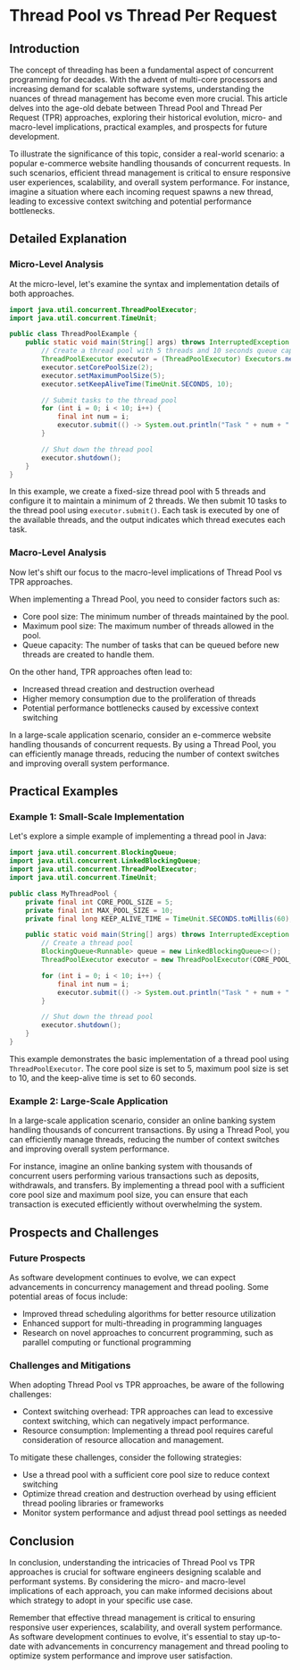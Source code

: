 # Thread Pool vs Thread Per Request
## Introduction
The concept of threading has been a fundamental aspect of concurrent programming for decades. With the advent of multi-core processors and increasing demand for scalable software systems, understanding the nuances of thread management has become even more crucial. This article delves into the age-old debate between Thread Pool and Thread Per Request (TPR) approaches, exploring their historical evolution, micro- and macro-level implications, practical examples, and prospects for future development.

To illustrate the significance of this topic, consider a real-world scenario: a popular e-commerce website handling thousands of concurrent requests. In such scenarios, efficient thread management is critical to ensure responsive user experiences, scalability, and overall system performance. For instance, imagine a situation where each incoming request spawns a new thread, leading to excessive context switching and potential performance bottlenecks.

## Detailed Explanation
### Micro-Level Analysis

At the micro-level, let's examine the syntax and implementation details of both approaches.

```java
import java.util.concurrent.ThreadPoolExecutor;
import java.util.concurrent.TimeUnit;

public class ThreadPoolExample {
    public static void main(String[] args) throws InterruptedException {
        // Create a thread pool with 5 threads and 10 seconds queue capacity
        ThreadPoolExecutor executor = (ThreadPoolExecutor) Executors.newFixedThreadPool(5);
        executor.setCorePoolSize(2);
        executor.setMaximumPoolSize(5);
        executor.setKeepAliveTime(TimeUnit.SECONDS, 10);

        // Submit tasks to the thread pool
        for (int i = 0; i < 10; i++) {
            final int num = i;
            executor.submit(() -> System.out.println("Task " + num + " executed by thread: " + Thread.currentThread().getName()));
        }

        // Shut down the thread pool
        executor.shutdown();
    }
}
```

In this example, we create a fixed-size thread pool with 5 threads and configure it to maintain a minimum of 2 threads. We then submit 10 tasks to the thread pool using `executor.submit()`. Each task is executed by one of the available threads, and the output indicates which thread executes each task.

### Macro-Level Analysis

Now let's shift our focus to the macro-level implications of Thread Pool vs TPR approaches.

When implementing a Thread Pool, you need to consider factors such as:

* Core pool size: The minimum number of threads maintained by the pool.
* Maximum pool size: The maximum number of threads allowed in the pool.
* Queue capacity: The number of tasks that can be queued before new threads are created to handle them.

On the other hand, TPR approaches often lead to:

* Increased thread creation and destruction overhead
* Higher memory consumption due to the proliferation of threads
* Potential performance bottlenecks caused by excessive context switching

In a large-scale application scenario, consider an e-commerce website handling thousands of concurrent requests. By using a Thread Pool, you can efficiently manage threads, reducing the number of context switches and improving overall system performance.

## Practical Examples
### Example 1: Small-Scale Implementation

Let's explore a simple example of implementing a thread pool in Java:

```java
import java.util.concurrent.BlockingQueue;
import java.util.concurrent.LinkedBlockingQueue;
import java.util.concurrent.ThreadPoolExecutor;
import java.util.concurrent.TimeUnit;

public class MyThreadPool {
    private final int CORE_POOL_SIZE = 5;
    private final int MAX_POOL_SIZE = 10;
    private final long KEEP_ALIVE_TIME = TimeUnit.SECONDS.toMillis(60);

    public static void main(String[] args) throws InterruptedException {
        // Create a thread pool
        BlockingQueue<Runnable> queue = new LinkedBlockingQueue<>();
        ThreadPoolExecutor executor = new ThreadPoolExecutor(CORE_POOL_SIZE, MAX_POOL_SIZE, KEEP_ALIVE_TIME, TimeUnit.MILLISECONDS, queue);

        for (int i = 0; i < 10; i++) {
            final int num = i;
            executor.submit(() -> System.out.println("Task " + num + " executed by thread: " + Thread.currentThread().getName()));
        }

        // Shut down the thread pool
        executor.shutdown();
    }
}
```

This example demonstrates the basic implementation of a thread pool using `ThreadPoolExecutor`. The core pool size is set to 5, maximum pool size is set to 10, and the keep-alive time is set to 60 seconds.

### Example 2: Large-Scale Application

In a large-scale application scenario, consider an online banking system handling thousands of concurrent transactions. By using a Thread Pool, you can efficiently manage threads, reducing the number of context switches and improving overall system performance.

For instance, imagine an online banking system with thousands of concurrent users performing various transactions such as deposits, withdrawals, and transfers. By implementing a thread pool with a sufficient core pool size and maximum pool size, you can ensure that each transaction is executed efficiently without overwhelming the system.

## Prospects and Challenges
### Future Prospects

As software development continues to evolve, we can expect advancements in concurrency management and thread pooling. Some potential areas of focus include:

* Improved thread scheduling algorithms for better resource utilization
* Enhanced support for multi-threading in programming languages
* Research on novel approaches to concurrent programming, such as parallel computing or functional programming

### Challenges and Mitigations

When adopting Thread Pool vs TPR approaches, be aware of the following challenges:

* Context switching overhead: TPR approaches can lead to excessive context switching, which can negatively impact performance.
* Resource consumption: Implementing a thread pool requires careful consideration of resource allocation and management.

To mitigate these challenges, consider the following strategies:

* Use a thread pool with a sufficient core pool size to reduce context switching
* Optimize thread creation and destruction overhead by using efficient thread pooling libraries or frameworks
* Monitor system performance and adjust thread pool settings as needed

## Conclusion

In conclusion, understanding the intricacies of Thread Pool vs TPR approaches is crucial for software engineers designing scalable and performant systems. By considering the micro- and macro-level implications of each approach, you can make informed decisions about which strategy to adopt in your specific use case.

Remember that effective thread management is critical to ensuring responsive user experiences, scalability, and overall system performance. As software development continues to evolve, it's essential to stay up-to-date with advancements in concurrency management and thread pooling to optimize system performance and improve user satisfaction.